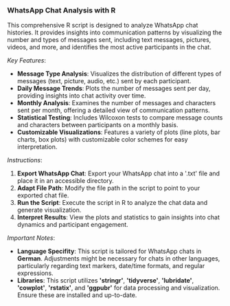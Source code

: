 ### WhatsApp Chat Analysis with R
This comprehensive R script is designed to analyze WhatsApp chat histories. It provides insights into communication patterns by visualizing the number and types of messages sent, including text messages, pictures, videos, and more, and identifies the most active participants in the chat.

*Key Features*:
- **Message Type Analysis**: Visualizes the distribution of different types of messages (text, picture, audio, etc.) sent by each participant.
- **Daily Message Trends**: Plots the number of messages sent per day, providing insights into chat activity over time.
- **Monthly Analysis**: Examines the number of messages and characters sent per month, offering a detailed view of communication patterns.
- **Statistical Testing**: Includes Wilcoxon tests to compare message counts and characters between participants on a monthly basis.
- **Customizable Visualizations**: Features a variety of plots (line plots, bar charts, box plots) with customizable color schemes for easy interpretation.

*Instructions*:
1. **Export WhatsApp Chat**: Export your WhatsApp chat into a '.txt' file and place it in an accessible directory.
2. **Adapt File Path**: Modify the file path in the script to point to your exported chat file.
3. **Run the Script**: Execute the script in R to analyze the chat data and generate visualization.
4. **Interpret Results**: View the plots and statistics to gain insights into chat dynamics and participant engagement.

*Important Notes*:
- **Language Specifity**: This script is tailored for WhatsApp chats in **German**. Adjustments might be necessary for chats in other languages, particularly regarding text markers, date/time formats, and regular expressions.
- **Libraries**: This script utilizes **'stringr'**, **'tidyverse'**, **'lubridate'**, **'cowplot'**, **'rstatix'**, and **'ggpubr'** for data processing and visualization. Ensure these are installed and up-to-date.














